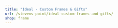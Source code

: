 ```yaml
---
title: "Ideal - Custom Frames & Gifts"
url: /stevens-point/ideal-custom-frames-and-gifts/
shop: frame
---
```

